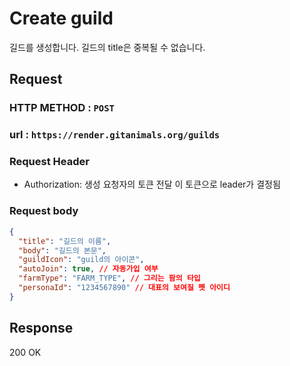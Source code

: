 # Create guild

길드를 생성합니다.
길드의 title은 중복될 수 없습니다.

## Request
### HTTP METHOD : `POST`
### url : `https://render.gitanimals.org/guilds`
### Request Header
- Authorization: 생성 요청자의 토큰 전달 이 토큰으로 leader가 결정됨

### Request body

```json
{
  "title": "길드의 이름",
  "body": "길드의 본문",
  "guildIcon": "guild의 아이콘",
  "autoJoin": true, // 자동가입 여부
  "farmType": "FARM_TYPE", // 그리는 팜의 타입
  "personaId": "1234567890" // 대표의 보여질 펫 아이디 
}
```

## Response 

200 OK
